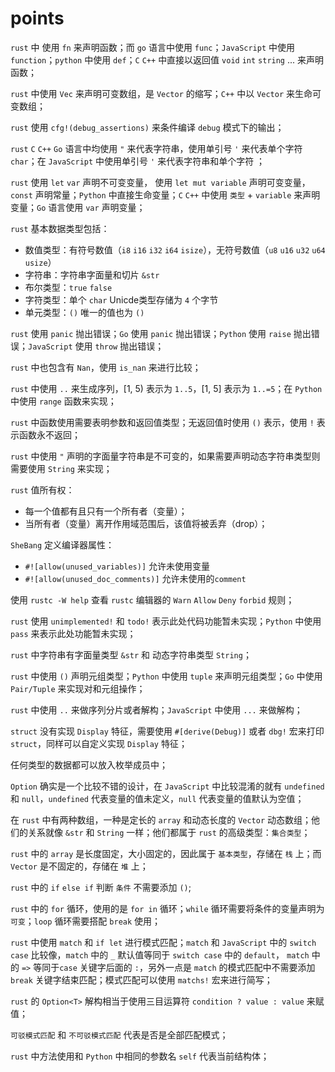 # points
`rust` 中 使用 `fn` 来声明函数；而 `go` 语言中使用 `func`；`JavaScript` 中使用 `function`；`python` 中使用 `def`；`C` `C++` 中直接以返回值 `void` `int` `string` ... 来声明函数；

`rust` 中使用 `Vec` 来声明可变数组，是 `Vector` 的缩写；`C++` 中以 `Vector` 来生命可变数组；

`rust` 使用 `cfg!(debug_assertions)` 来条件编译 `debug` 模式下的输出；

`rust` `C` `C++` `Go` 语言中均使用 `"` 来代表字符串，使用单引号 `'` 来代表单个字符 `char`；在 `JavaScript` 中使用单引号 `'` 来代表字符串和单个字符 ；

`rust` 使用 `let` `var` 声明不可变变量， 使用 `let mut variable` 声明可变变量，`const` 声明常量；`Python` 中直接生命变量；`C` `C++` 中使用 `类型` + `variable` 来声明变量；`Go` 语言使用 `var` 声明变量；

`rust` 基本数据类型包括：
- 数值类型：有符号数值（`i8` `i16` `i32` `i64` `isize`），无符号数值（`u8` `u16` `u32` `u64` `usize`）
- 字符串：字符串字面量和切片 `&str`
- 布尔类型：`true` `false`
- 字符类型：单个 `char` Unicde类型存储为 `4` 个字节
- 单元类型：`()` 唯一的值也为 `()`

`rust` 使用 `panic` 抛出错误；`Go` 使用 `panic` 抛出错误；`Python` 使用 `raise` 抛出错误；`JavaScript` 使用 `throw` 抛出错误；

`rust` 中也包含有 `Nan`，使用 `is_nan` 来进行比较；

`rust` 中使用 `..` 来生成序列，[1, 5) 表示为 `1..5`，[1, 5] 表示为 `1..=5`；在 `Python` 中使用 `range` 函数来实现；

`rust` 中函数使用需要表明参数和返回值类型；无返回值时使用 `()` 表示，使用 `!` 表示函数永不返回；

`rust` 中使用 `"` 声明的字面量字符串是不可变的，如果需要声明动态字符串类型则需要使用 `String` 来实现；

`rust` 值所有权：
- 每一个值都有且只有一个所有者（变量）；
- 当所有者（变量）离开作用域范围后，该值将被丢弃（drop）；

`SheBang` 定义编译器属性：

- `#![allow(unused_variables)]` 允许未使用变量
- `#![allow(unused_doc_comments)]` 允许未使用的`comment`

使用 `rustc -W help` 查看 `rustc` 编辑器的 `Warn` `Allow` `Deny` `forbid` 规则；

`rust` 使用 `unimplemented!` 和 `todo!` 表示此处代码功能暂未实现；`Python` 中使用 `pass` 来表示此处功能暂未实现；

`rust` 中字符串有字面量类型 `&str` 和 动态字符串类型 `String`；

`rust` 中使用 `()` 声明元组类型；`Python` 中使用 `tuple` 来声明元组类型；`Go` 中使用 `Pair/Tuple` 来实现对和元组操作；

`rust` 中使用 `..` 来做序列分片或者解构；`JavaScript` 中使用 `...` 来做解构；

`struct` 没有实现 `Display` 特征，需要使用 `#[derive(Debug)]` 或者 `dbg!` 宏来打印 `struct`，同样可以自定义实现 `Display` 特征；

任何类型的数据都可以放入枚举成员中；

`Option` 确实是一个比较不错的设计，在 `JavaScript` 中比较混淆的就有 `undefined` 和 `null`，`undefined` 代表变量的值未定义，`null` 代表变量的值默认为空值；

在 `rust` 中有两种数组，一种是定长的 `array` 和动态长度的 `Vector` 动态数组；他们的关系就像 `&str` 和 `String` 一样；他们都属于 `rust` 的高级类型：`集合类型`；

`rust` 中的 `array` 是长度固定，大小固定的，因此属于 `基本类型`，存储在 `栈` 上；而 `Vector` 是不固定的，存储在 `堆` 上；

`rust` 中的 `if` `else if` 判断 `条件` 不需要添加 `()`;

`rust` 中的 `for` 循环，使用的是 `for in` 循环；`while` 循环需要将条件的变量声明为 `可变`；`loop` 循环需要搭配 `break` 使用；

`rust` 中使用 `match` 和 `if let` 进行模式匹配；`match` 和 `JavaScript` 中的 `switch case` 比较像，`match` 中的 `_` 默认值等同于 `switch case` 中的 `default`， `match` 中的 `=>` 等同于`case` 关键字后面的 `:`，另外一点是 `match` 的模式匹配中不需要添加 `break` 关键字结束匹配；模式匹配可以使用 `matchs!` 宏来进行简写；

`rust` 的 `Option<T>` 解构相当于使用三目运算符 `condition ? value : value` 来赋值；

`可驳模式匹配` 和 `不可驳模式匹配` 代表是否是全部匹配模式；

`rust` 中方法使用和 `Python` 中相同的参数名 `self` 代表当前结构体；
 


<!--stackedit_data:
eyJoaXN0b3J5IjpbMTkzMDU3NzA1MiwyMDU5NDYxNzUzLDUwNj
kyMTEwLC0xNTk5ODc3NDA2LDEyMTA3MDI1MTYsLTExNTk3MTk3
NzgsLTExNzU3NzA1NjYsLTM4MjMxOTg0OSwtMjUyMTc2NzkxLD
EyODcxOTU0NDAsLTEyMjU1MzczNTgsLTE2NzI5MDM2MzgsMTM5
NDU2NjE5NywtMTg1NjE1MjEzOCwxMjIwMTUyODU3LDE2NzQ5MT
EzMTAsMTc0MjIxNDEzMSwtNzU1NjY3MTU3LC0xNTQyMDQ4Nzc3
LC0xNDcxNTMzODM0XX0=
-->